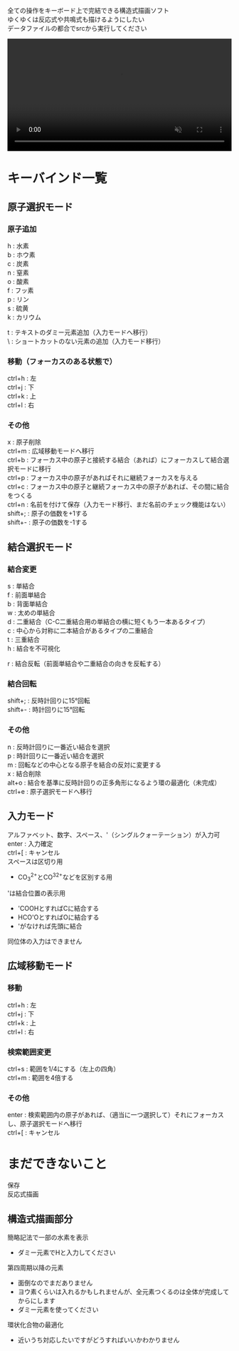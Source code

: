 全ての操作をキーボード上で完結できる構造式描画ソフト  
ゆくゆくは反応式や共鳴式も描けるようにしたい  
データファイルの都合でsrcから実行してください  

<video controls playsinline width="100%" autoplay loop muted="true" src=".\video\chemdraft1.mp4" type="video/mp4">
    実際の様子
</video>

# キーバインド一覧
## 原子選択モード
### 原子追加
h : 水素  
b : ホウ素  
c : 炭素  
n : 窒素  
o : 酸素  
f : フッ素  
p : リン  
s : 硫黄  
k : カリウム  

t : テキストのダミー元素追加（入力モードへ移行）  
\ : ショートカットのない元素の追加（入力モード移行）  

### 移動（フォーカスのある状態で）
ctrl+h : 左  
ctrl+j : 下  
ctrl+k : 上  
ctrl+l : 右  

### その他
x : 原子削除  
ctrl+m : 広域移動モードへ移行  
ctrl+b : フォーカス中の原子と接続する結合（あれば）にフォーカスして結合選択モードに移行  
ctrl+p : フォーカス中の原子があればそれに継続フォーカスを与える  
ctrl+c : フォーカス中の原子と継続フォーカス中の原子があれば、その間に結合をつくる  
ctrl+n : 名前を付けて保存（入力モード移行、まだ名前のチェック機能はない）  
shift+; : 原子の価数を+1する  
shift+- : 原子の価数を-1する  

## 結合選択モード
### 結合変更
s : 単結合  
f : 前面単結合  
b : 背面単結合  
w : 太めの単結合  
d : 二重結合（C-C二重結合用の単結合の横に短くもう一本あるタイプ）  
c : 中心から対称に二本結合があるタイプの二重結合  
t : 三重結合  
h : 結合を不可視化  

r : 結合反転（前面単結合や二重結合の向きを反転する）  

### 結合回転
shift+; : 反時計回りに15°回転  
shift+- : 時計回りに15°回転  

### その他
n : 反時計回りに一番近い結合を選択  
p : 時計回りに一番近い結合を選択  
m : 回転などの中心となる原子を結合の反対に変更する  
x : 結合削除  
alt+o : 結合を基準に反時計回りの正多角形になるよう環の最適化（未完成）  
ctrl+e : 原子選択モードへ移行  

## 入力モード
アルファベット、数字、スペース、'（シングルクォーテーション）が入力可  
enter : 入力確定  
ctrl+[ : キャンセル  
スペースは区切り用  
 - CO<sub>3</sub><sup>2+</sup>とCO<sup>32+</sup>などを区別する用

'は結合位置の表示用
 - 'COOHとすればCに結合する  
 - HCO'OとすればOに結合する  
 - 'がなければ先頭に結合

同位体の入力はできません

## 広域移動モード
### 移動
ctrl+h : 左  
ctrl+j : 下  
ctrl+k : 上  
ctrl+l : 右  

### 検索範囲変更
ctrl+s : 範囲を1/4にする（左上の四角）  
ctrl+m : 範囲を4倍する  

### その他
enter : 検索範囲内の原子があれば、（適当に一つ選択して）それにフォーカスし、原子選択モードへ移行  
ctrl+[ : キャンセル  

# まだできないこと
保存  
反応式描画  

## 構造式描画部分
簡略記法で一部の水素を表示
 - ダミー元素でHと入力してください

第四周期以降の元素
 - 面倒なのでまだありません
 - ヨウ素くらいは入れるかもしれませんが、全元素つくるのは全体が完成してからにします
 - ダミー元素を使ってください

環状化合物の最適化
 - 近いうち対応したいですがどうすればいいかわかりません
 
